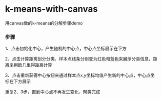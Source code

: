 # k-means-with-canvas
用canvas做的k-means的分解步骤demo
### 步骤

1、点击初始化中心，产生随机的中心点，中心点坐标展示在下方

2、点击计算距离划分分类，样本点线条分别变为红色和蓝色来展示分类信息，距离采用欧几里得距离计算

3、点击重新获得中心按钮来通过样本点x,y坐标均值产生新的中心点，中心点坐标在下方展示

重复2、3步，直到中心点不再发生变化，聚类完成

